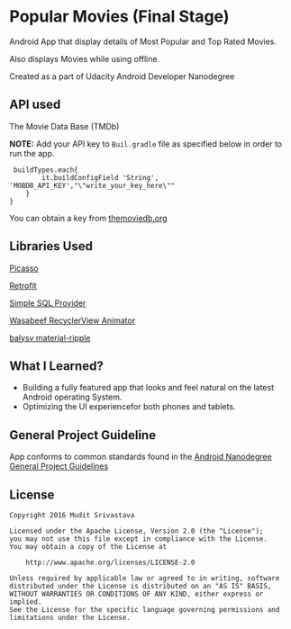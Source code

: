 # Popular Movies (Final Stage) 
Android App that display details of Most Popular and Top Rated Movies.

Also displays Movies while using offline.

Created as a part of Udacity Android Developer Nanodegree 

## API used
The Movie Data Base (TMDb)

__NOTE:__ Add your API key to ``` Buil.gradle ``` file as specified below in order to run the app.
```
 buildTypes.each{
        it.buildConfigField 'String', 'MOBDB_API_KEY',"\"write_your_key_here\""
    }
}

```

You can obtain a key from [themoviedb.org](https://www.themoviedb.org)
## Libraries Used
[Picasso](http://square.github.io/picasso/)

[Retrofit](http://square.github.io/retrofit/)

[Simple SQL Provider](https://github.com/ckurtm/simple-sql-provider)

[Wasabeef RecyclerView Animator](https://github.com/wasabeef/recyclerview-animators) 

[balysv material-ripple](https://github.com/balysv/material-ripple)

## What I Learned?
- Building a fully featured app that looks and feel natural on the latest Android operating System.
- Optimizing the UI experiencefor both phones and tablets.

## General Project Guideline
App conforms to common standards found in the [Android Nanodegree General Project Guidelines](http://udacity.github.io/android-nanodegree-guidelines/core.html)

## License

```
Copyright 2016 Mudit Srivastava

Licensed under the Apache License, Version 2.0 (the "License");
you may not use this file except in compliance with the License.
You may obtain a copy of the License at

    http://www.apache.org/licenses/LICENSE-2.0

Unless required by applicable law or agreed to in writing, software
distributed under the License is distributed on an "AS IS" BASIS,
WITHOUT WARRANTIES OR CONDITIONS OF ANY KIND, either express or implied.
See the License for the specific language governing permissions and
limitations under the License.
```





